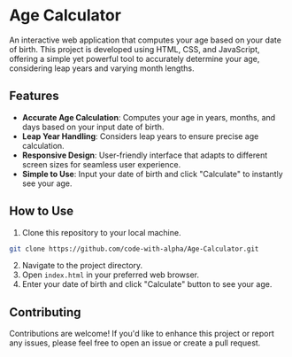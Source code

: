 # Age Calculator

An interactive web application that computes your age based on your date of birth. This project is developed using HTML, CSS, and JavaScript, offering a simple yet powerful tool to accurately determine your age, considering leap years and varying month lengths.

## Features

- **Accurate Age Calculation**: Computes your age in years, months, and days based on your input date of birth.
- **Leap Year Handling**: Considers leap years to ensure precise age calculation.
- **Responsive Design**: User-friendly interface that adapts to different screen sizes for seamless user experience.
- **Simple to Use**: Input your date of birth and click "Calculate" to instantly see your age.

## How to Use

1. Clone this repository to your local machine.
```bash
git clone https://github.com/code-with-alpha/Age-Calculator.git
```
2. Navigate to the project directory.
3. Open `index.html` in your preferred web browser.
4. Enter your date of birth and click "Calculate" button to see your age.

## Contributing

Contributions are welcome! If you'd like to enhance this project or report any issues, please feel free to open an issue or create a pull request.